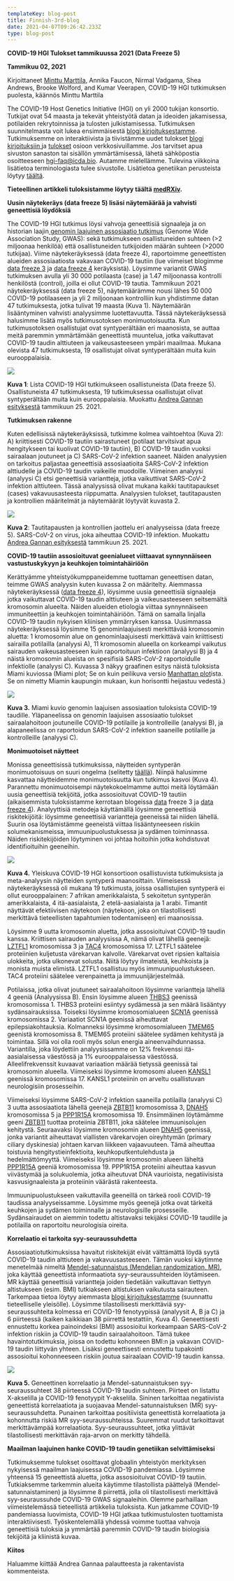 ```yaml
---
templateKey: blog-post
title: Finnish-3rd-blog
date: 2021-04-07T09:26:42.233Z
type: blog-post
---
```

**COVID-19 HGI Tulokset tammikuussa 2021 (Data Freeze 5)**

**Tammikuu 02, 2021**

Kirjoittaneet [Minttu Marttila](https://twitter.com/MinttuMarttila1), Annika Faucon, Nirmal Vadgama, Shea Andrews, Brooke Wolford, and Kumar Veerapen, COVID-19 HGI tutkimuksen puolesta, käännös Minttu Marttila

The COVID-19 Host Genetics Initiative (HGI) on yli 2000 tukijan konsortio. Tutkijat ovat 54 maasta ja tekevät yhteistyötä datan ja ideoiden jakamisessa, potilaiden rekrytoinnissa ja tulosten julkistamisessa. Tutkimuksen suunnitelmasta voit lukea ensimmäisestä [blogi kirjoituksestamme](https://www.covid19hg.org/blog/2020-09-24-freeze-3-results/). Tutkimuksemme on interaktiivista ja tiivistämme uudet tulokset [blogi kirjoituksiin ](https://www.covid19hg.org/blog/)ja [tulokset](https://www.covid19hg.org/results/) osioon verkkosivuillamme. Jos tarvitset apua sivuston sanaston tai sisällön ymmärtämisessä, lähetä sähköpostia osoitteeseen hgi-faq@icda.bio. Autamme mielellämme. Tulevina viikkoina lisätietoa terminologiasta tulee sivustolle. Lisätietoa genetiikan perusteista löytyy [täältä](https://medlineplus.gov/genetics/understanding/).

**Tieteellinen artikkeli tuloksistamme löytyy täältä [medRXiv](https://www.medrxiv.org/content/10.1101/2021.03.10.21252820v1).**

**Uusin näytekeräys (data freeze 5) lisäsi näytemäärää ja vahvisti geneettisiä löydöksiä**

The COVID-19 HGI tutkimus löysi vahvoja geneettisiä signaaleja ja on historian laajin[ genomin laajuinen assosiaatio tutkimus](https://www.broadinstitute.org/files/styles/visuals_style/public/GWAS-Explainer-08-02-17.jpg?itok=-6sgc6nN) (Genome Wide Association Study, GWAS): sekä tutkimukseen osallistuneiden suhteen (>2 miljoonaa henkilöä) että osallistuneiden tutkijoiden määrän suhteen (>2000 tutkijaa). Viime näytekeräyksessä (data freeze 4), raportoimme geneettisten alueiden assosiaatiosta vakavaan COVID-19 tautiin (lue viimeiset blogimme [data freeze 3](https://www.covid19hg.org/blog/2020-09-24-freeze-3-results/) ja [data freeze 4](https://www.covid19hg.org/blog/2020-11-24-covid-19-hgi-results-for-data-freeze-4-october-2020/) keräyksistä). Löysimme variantit GWAS tutkimuksen avulla yli 30 000 potilaasta (case) ja 1.47 miljoonassa kontrolli henkilöstä (control), joilla ei ollut COVID-19 tautia. Tammikuun 2021 näytekeräyksessä (data freeze 5), näytemäärämme nousi lähes 50 000 COVID-19 potilaaseen ja yli 2 miljoonaan kontrolliin kun yhdistimme datan 47 tutkimuksesta, jotka tulivat 19 maasta (Kuva 1). Näytemäärän lisääntyminen vahvisti analyysimme luotettavuutta. Tässä näytekeräyksessä halusimme lisätä myös tutkimusotoksen monimuotoisuutta. Kun tutkimusotoksen osallistujat ovat syntyperältään eri maanosista, se auttaa meitä paremmin ymmärtämään geneettistä muuntelua, jotka vaikuttavat COVID-19 taudin alttiuteen ja vaikeusasteeseen ympäri maailmaa. Mukana olevista 47 tutkimuksesta, 19 osallistujat olivat syntyperältään muita kuin eurooppalaisia.

![](https://lh5.googleusercontent.com/5uxrhp0acpH6gbz9WZOq-OkdCns337haqH-EvkmN0tdC2kn-vPRsjVkwDie4ciSJ2bMmvrjbGMqFJZ5VWVzMiTfpOee0W2Hffp91z4uumBztgl1AQ3BX2Dy5N8_Xt86f-JmwD_Vh)

**Kuva 1**: Lista COVID-19 HGI tutkimukseen osallistuneista (Data freeze 5). Osallistuneista 47 tutkimuksesta, 19 tutkimuksessa osallistujat olivat syntyperältään muita kuin eurooppalaisia. Muokattu [Andrea Gannan esityksestä](https://www.covid19hg.org/blog/2021-01-29-january-25-2021-meeting/) tammikuun 25. 2021.

**Tutkimuksen rakenne**

Kuten edellisissä näytekeräyksissä, tutkimme kolmea vaihtoehtoa (Kuva 2): A) kriittisesti COVID-19 tautiin sairastuneet (potilaat tarvitsivat apua hengitykseen tai kuolivat COVID-19 tautiin), B) COVID-19 taudin vuoksi sairaalaan joutuneet ja C) SARS-CoV-2 infektion saaneet. Näiden analyysien on tarkoitus paljastaa geneettisiä assosiaatioita SARS-CoV-2 infektion alttiudelle ja COVID-19 taudin vaikeille muodoille. Viimeinen analyysi (analyysi C) etsi geneettisiä variantteja, jotka vaikuttivat SARS-CoV-2 infektion alttiuteen. Tässä analyysissä olivat mukana kaikki tautitapaukset (cases) vakavuusasteesta riippumatta. Analyysien tulokset, tautitapausten ja kontrollien määritelmät ja näytemäärät löytyvät kuvasta 2.

![](https://lh3.googleusercontent.com/SuRLCYXA3ggmM19_jcFZvvfhrOnX4yw-YCCNG-S-mgiR3lYSh_niKj8VrqBEZLWQM8Wx-icnTmxonhbS4EnfHOGipFLQX_bcFFLA0OViFp9YBR2b5fkn2GL2GvOEguMoEOLJzMZK)

**Kuva 2**: Tautitapausten ja kontrollien jaottelu eri analyyseissa (data freeze 5). SARS-CoV-2 on virus, joka aiheuttaa COVID-19 infektion. Muokattu [Andrea Gannan esityksestä](https://www.covid19hg.org/blog/2021-01-29-january-25-2021-meeting/) tammikuun 25. 2021.

**COVID-19 tautiin assosioituvat geenialueet viittaavat synnynnäiseen vastustuskykyyn ja keuhkojen toimintahäiriöön**

Kerättyämme yhteistyökumppaneidemme tuottaman geneettisen datan, teimme GWAS analyysin kuten kuvassa 2 on määritelty. Aiemmassa näytekeräyksessä ([data freeze 4](https://www.covid19hg.org/blog/2020-11-24-covid-19-hgi-results-for-data-freeze-4-october-2020/)), löysimme uusia geneettisiä signaaleja jotka vaikuttavat COVID-19 taudin alttiuteen ja vaikeusasteeseen seitsemältä kromosomin alueelta. Näiden alueiden etiologia viittaa synnynnäiseen immuniteettiin ja keuhkojen toimintahäiriöön. Tämä on samalla linjalla COVID-19 taudin nykyisen kliinisen ymmärryksen kanssa. Uusimmassa näytekeräyksessä löysimme 15 genominlaajuisesti merkittävää kromosomin aluetta: 1 kromosomin alue on genominlaajuisesti merkittävä vain kriittisesti sairailla potilailla (analyysi A), 11 kromosomin alueella on korkeampi vaikutus sairauden vaikeusasteeseen kuin raportoituun infektioon (analyysi B) ja 4 näistä kromosomin alueista on spesifisiä SARS-CoV-2 raportoidulle infektiolle (analyysi C). Kuvassa 3 näkyy graafinen esitys näistä tuloksista Miami kuviossa (Miami plot; Se on kuin peilikuva versio [Manhattan plot](https://en.wikipedia.org/wiki/Manhattan_plot)ista. Se on nimetty Miamin kaupungin mukaan, kun horisontti heijastuu vedestä.)

![](https://lh6.googleusercontent.com/9_UHD2M1D5nWBEl3twyHUwCUwxkbW5Rxh0pnjLXFwi_F2_k9fR-fUQI6ccrw3Qg6SkTIkFhhufWXxIuK4GOY9Z80xi2gg2ZCU5QxGiJlHpGSx0oZDSBNSlFYDoiLdf19dmKENJbw)

**Kuva 3.** Miami kuvio genomin laajuisen assosiaation tuloksista COVID-19 taudille. Yläpaneelissa on genomin laajuisen assosiaatio tulokset sairaalahoitoon joutuneille COVID-19 potilaille ja kontrolleille (analyysi B), ja alapaneelissa on raportoidun SARS-CoV-2 infektion saaneille potilaille ja kontrolleille (analyysi C).

**Monimuotoiset näytteet**

Monissa geneettisissä tutkimuksissa, näytteiden syntyperän monimuotoisuus on suuri ongelma (selitetty [täällä](https://www.vox.com/science-and-health/2018/10/22/17983568/dna-tests-precision-medicine-genetics-gwas-diversity-all-of-us)). Niinpä halusimme kasvattaa näytteidemme monimuotoisuutta kun tutkimus kasvoi (Kuva 4). Parannettu monimuotoisempi näytekokoelmamme auttoi meitä löytämään uusia geneettisiä tekijöitä, jotka assosioituvat COVID-19 tautiin (aikaisemmista tuloksistamme kerrotaan blogeissa [data](https://www.covid19hg.org/blog/2020-09-24-freeze-3-results/) freeze 3 ja [data freeze 4](https://www.covid19hg.org/blog/2020-11-24-covid-19-hgi-results-for-data-freeze-4-october-2020/)). Analyyttisiä metodeja käyttämällä löysimme geneettisiä riskitekijöitä: löysimme geneettisiä variantteja geeneissä tai niiden lähellä. Suurin osa löytämistämme geeneistä viittaa lisääntyneeseen riskiin solumekanismeissa, immuunipuolustuksessa ja sydämen toiminnassa. Näiden riskitekijöiden löytyminen voi johtaa hoitoihin jotka kohdistuvat identifioituihin geeneihin.

![](https://lh4.googleusercontent.com/vzuoLcOHfEuoO3ADx3Mv-hj7Fn2G_mI5ZaBonkoQ0Qg4bJEHWTzq6vMo7R0s6WzW3G2ngVfsLCSATusWWB_wm_eIFCwag8txOavLUgg3n-1b2SU-0sKZsJqg7_ZhJ_eXggjMnS1D)

**Kuva 4.** Yleiskuva COVID-19 HGI konsortioon osallistuvista tutkimuksista ja meta-analyysin näytteiden syntyperä maanosittain. Viimeisessä näytekeräyksessä oli mukana 19 tutkimusta, joissa osallistujien syntyperä ei ollut eurooppalainen: 7 afrikan amerikkalaista, 5 sekoitetun syntyperän amerikkalaista, 4 itä-aasialaista, 2 etelä-aasialaista ja 1 arabi. Timantit näyttävät efektiivisen näytekoon (näytekoon, joka on tilastollisesti merkittävä tieteellisten tapahtumien todentamiseen) eri maanosissa.

Löysimme 9 uutta kromosomin aluetta, jotka assosioituivat COVID-19 taudin kanssa. Kriittisen sairauden analyysissa A, nämä olivat lähellä geenejä: [LZTFL1](https://www.genecards.org/cgi-bin/carddisp.pl?gene=LZTFL1) kromosomissa 3 ja [TAC4](https://www.genecards.org/cgi-bin/carddisp.pl?gene=TAC4) kromosomissa 17. LZTFL1 säätelee proteiinien kuljetusta värekarvan kalvolle. Värekarvat ovet ripsien kaltaisia ulokkeita, jotka ulkonevat solusta. Niitä löytyy ilmateistä, keuhkoista ja monista muista elimistä. LZTFL1 osallistuu myös immuunipuolustukseen. TAC4 proteiini säätelee verenpainetta ja immuunijärjestelmää.

Potilaissa, jotka olivat joutuneet sairaalahoitoon löysimme variantteja lähellä 4 geeniä (Analyysissa B). Ensin löysimme alueen [THBS3](https://www.genecards.org/cgi-bin/carddisp.pl?gene=THBS3) geenissä kromosomissa 1. THBS3 proteiini esiintyy sydämessä ja sen määrä lisääntyy sydänsairauksissa. Toiseksi löysimme kromosomialueen [SCN1A](https://www.genecards.org/cgi-bin/carddisp.pl?gene=SCN1A) geenissä kromosomissa 2. Variaatiot SCN1A geenissä aiheuttavat epilepsiakohtauksia. Kolmanneksi löysimme kromosomialueen [TMEM65](https://www.genecards.org/cgi-bin/carddisp.pl?gene=TMEM65) geenistä kromosomissa 8. TMEM65 proteiini säätelee sydämen kehitystä ja toimintaa. Sillä voi olla rooli myös solun energia aineenvaihdunnassa. Variantilla, joka löydettiin analyysissamme on 12% frekvenssi itä-aasialaisessa väestössä ja 1% eurooppalaisessa väestössä. Alleelifrekvenssit kuvaavat variaation määrää tietyssä geenissä tai kromosomin alueella. Viimeiseksi löysimme kromosomi alueen [KANSL1](https://www.genecards.org/cgi-bin/carddisp.pl?gene=KANSL1) geenissä kromosomissa 17. KANSL1 proteiinin on arveltu osallistuvan neurologisiin prosesseihin.

Viimeiseksi löysimme SARS-CoV-2 infektion saaneilla potilailla (analyysi C) 3 uutta assosiaatiota lähellä geenejä [ZBTB11](https://www.genecards.org/cgi-bin/carddisp.pl?gene=ZBTB11) kromosomissa 3, [DNAH5](https://www.genecards.org/cgi-bin/carddisp.pl?gene=DNAH5) kromosomissa 5 ja [PPP1R15A](https://www.genecards.org/cgi-bin/carddisp.pl?gene=PPP1R15A) kromosomissa 19. Ensimmäinen löytämämme geeni [ZBTB11](https://www.genecards.org/cgi-bin/carddisp.pl?gene=ZBTB11) tuottaa proteiinia ZBTB11, joka säätelee immuunisolujen kehitystä. Seuraavaksi löysimme kromosomin alueen [DNAH5](https://www.genecards.org/cgi-bin/carddisp.pl?gene=DNAH5) geenissä, jonka variantit aiheuttavat viallisten värekarvojen oireyhtymän (primary ciliary dyskinesia) johtaen karvan liikkeen vajaavuuteen. Tämä aiheuttaa toistuvia hengitystieinfektioita, keuhkoputkentulehdusta ja hedelmättömyyttä. Viimeiseksi löysimme kromosomin alueen läheltä [PPP1R15A](https://www.genecards.org/cgi-bin/carddisp.pl?gene=PPP1R15A) geeniä kromosomissa 19. PPP1R15A proteiini aiheuttaa kasvun viivästymää ja solukuolemia, jotka aiheutuvat DNA vaurioista, negatiivisista kasvusignaaleista ja proteiinin väärästä rakenteesta.

Immuunipuolustukseen vaikuttavilla geeneillä on tärkeä rooli COVID-19 taudissa analyyseissamme. Löysimme myös geenejä jotka ovat tärkeitä keuhkojen ja sydämen toiminnalle ja neurologisille prosesseille. Sydänsairaudet on aiemmin todettu altistavaksi tekijäksi COVID-19 taudille ja potilailla on raportoitu neurologisia oireita.

**Korrelaatio ei tarkoita syy-seuraussuhdetta**

Assosiaatiotutkimuksissa havaitut riskitekijät eivät välttämättä löydä syytä COVID-19 taudin alttiuteen ja vakavuusasteeseen. Tämän vuoksi käytimme menetelmää nimeltä [Mendel-satunnaistus (Mendelian randomization, MR)](https://en.wikipedia.org/wiki/Mendelian_randomization), joka käyttää geneettistä informaatiota syy-seuraussuhteiden löytämiseen. MR käyttää geneettisiä variantteja joiden tiedetään vaikuttavan tiettyyn altistukseen (esim. BMI) tutkiakseen altistuksen vaikutusta sairauteen. Tarkempaa tietoa löytyy aiemmasta [blogi kirjoituksestamme](https://www.covid19hg.org/blog/2021-02-05-mr-working-group/) (suunnattu tieteelliselle yleisölle). Löysimme tilastollisesti merkittäviä syy-seuraussuhteita kolmessa eri COVID-19 fenotyypissä (analyysit A, B ja C) ja 6 piirteessä (kaiken kaikkiaan 38 piirrettä testattiin, Kuva 4). Geneettisesti ennustettu korkea painoindeksi (BMI) assosioitui korkeampaan SARS-CoV-2 infektion riskiin ja COVID-19 taudin sairaalahoitoon. Tämä tukee havaintotutkimuksia, joissa on todettu kohonneen BMI:n ja vakavan COVID-19 taudin liittyvän yhteen. Lisäksi geneettisesti ennustettu tupakointi assosioitui kohonneeseen riskiin joutua sairaalaan COVID-19 taudin kanssa.

![](https://lh5.googleusercontent.com/qetLN0PY6hUQFUQbDaxlJAle6W_Nd_sIW3kaXm6n-aD-eV5zSTE0rWG-KlJoPoXka3lfa0Wqq3ENfdkA-Dpi-4_hJYcArnqKcQqmx0AZrlVn_HQUk5PwTBgxutzC0cFV_OduRZnN)

**Kuva 5.** Geneettinen korrelaatio ja Mendel-satunnaistuksen syy-seuraussuhteet 38 piirteessä COVID-19 taudin suhteen. Piirteet on listattu X-akselilla ja COVID-19 fenotyypit Y-akselilla. Sininen tarkoittaa negatiivista geneettistä korrelaatiota ja suojaavaa Mendel-satunnaistuksen (MR) syy-seuraussuhdetta. Punainen tarkoittaa positiivista geneettistä korrelaatiota ja kohonnutta riskiä MR syy-seuraussuhteissa. Suuremmat ruudut tarkoittavat merkittävämpää korrelaatiota. Syy-seuraussuhteet, jotka ylittävät tilastollisesti merkittävän raja-arvon on merkitty tähdellä.

**Maailman laajuinen hanke COVID-19 taudin genetiikan selvittämiseksi**

Tutkimuksemme tulokset osoittavat globaalin yhteistyön merkityksen nykyisessä maailman laajuisessa COVID-19 pandemiassa. Löysimme yhteensä 15 geneettistä aluetta, jotka assosioituivat COVID-19 tautiin. Tutkiaksemme tarkemmin alueita käytimme tilastollista päättelyä (Mendel-satunnaistaminen) ja löysimme 8 piirrettä, jolla oli tilastollisesti merkittävä syy-seuraussuhde COVID-19 GWAS signaaleihin. Olemme parhaillaan viimeistelemässä tieteellistä artikkelia tuloksista. Kun jatkamme COVID-19 pandemiassa luovimista, COVID-19 HGI jatkaa tutkimustulosten tuottamista interaktiivisesti. Työskentelemällä yhdessä voimme tuottaa vahvoja geneettisiä tuloksia ja ymmärtää paremmin COVID-19 taudin biologisia tekijöitä ja kliinistä kuvaa.

**Kiitos**

Haluamme kiittää Andrea Gannaa palautteesta ja rakentavista kommenteista.
